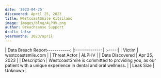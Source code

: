 ```yaml
---
date: '2023-04-25'
discovered: April 25, 2023
title: WestcoastSmile Kitsilano
image: images/blog/ALPHV.png
author: Breachsense Support
draft: false
yearmonths: 2023/april
---
```


| Data Breach Report------------:     |:-------------:    | :-----:|
| Victim      | westcoastsmile.com      | 
| Threat Actor      | ALPHV      | 
| Date Discovered      | Apr 25, 2023      | 
| Description      | WestcoastSmile is committed to providing you, as our patient with a unique experience in dental and oral wellness.      | 
| Leak Size      | Unknown      | 

